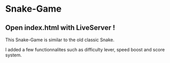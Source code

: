 # Snake-Game

## Open index.html with LiveServer !

This Snake-Game is similar to the old classic Snake.

I added a few functionnalites such as difficulty lever, speed boost and score system.
